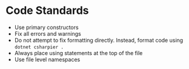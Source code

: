 # Code Standards

- Use primary constructors
- Fix all errors and warnings
- Do not attempt to fix formatting directly. Instead, format code using `dotnet csharpier .`
- Always place using statements at the top of the file
- Use file level namespaces
